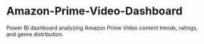 # Amazon-Prime-Video-Dashboard
Power BI dashboard analyzing Amazon Prime Video content trends, ratings, and genre distribution.
